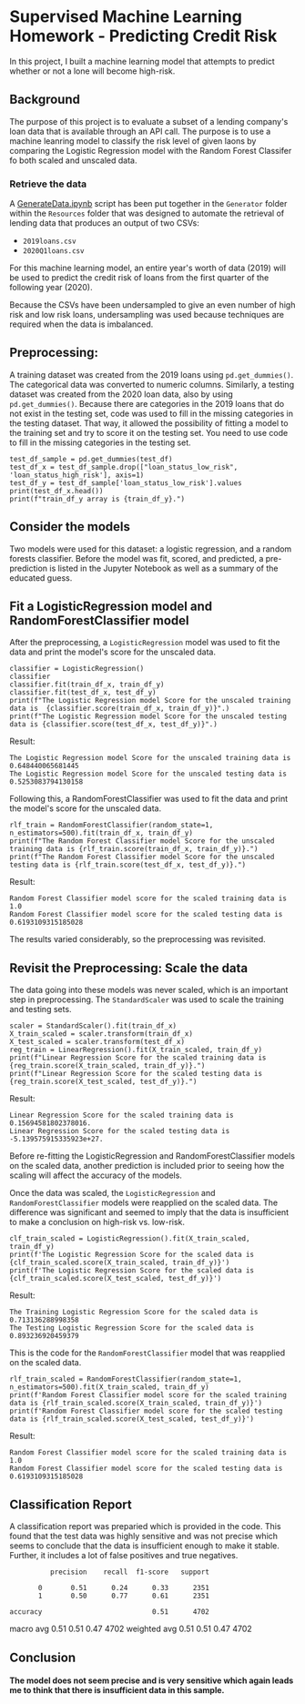 # Supervised Machine Learning Homework - Predicting Credit Risk

In this project, I built a machine learning model that attempts to predict whether or not a lone will become high-risk. 

## Background

The purpose of this project is to evaluate a subset of a lending company's loan data that is available through an API call.  The purpose is to use a machine leanring model to classify the risk level of given laons by comparing the Logistic Regression model with the Random Forest Classifer fo both scaled and unscaled data.  

### Retrieve the data

A [GenerateData.ipynb](/Resources/Generator/GenerateData.ipynb) script has been put together in the `Generator` folder within the `Resources` folder that was designed to automate the retrieval of lending data that produces an output of two CSVs: 

* `2019loans.csv`
* `2020Q1loans.csv`

For this machine learning model, an entire year's worth of data (2019) will be used to predict the credit risk of loans from the first quarter of the following year (2020).

Because the CSVs have been undersampled to give an even number of high risk and low risk loans, undersampling was used because techniques are required when the data is imbalanced. 

## Preprocessing: 

A training dataset was created from the 2019 loans using `pd.get_dummies()`.  The categorical data was converted to numeric columns. Similarly, a testing dataset was created from the 2020 loan data, also by using `pd.get_dummies()`. Because there are categories in the 2019 loans that do not exist in the testing set, code was used to fill in the missing categories in the testing dataset.  That way, it allowed the possibility of fitting a model to the training set and try to score it on the testing set. You need to use code to fill in the missing categories in the testing set. 

    test_df_sample = pd.get_dummies(test_df)
    test_df_x = test_df_sample.drop(["loan_status_low_risk", 'loan_status_high_risk'], axis=1)
    test_df_y = test_df_sample['loan_status_low_risk'].values
    print(test_df_x.head())
    print(f"train_df_y array is {train_df_y}.")


## Consider the models

Two models were used for this dataset: a logistic regression, and a random forests classifier. Before the model was fit, scored, and predicted, a pre-prediction is listed in the Jupyter Notebook as well as a summary of the educated guess. 


## Fit a LogisticRegression model and RandomForestClassifier model

After the preprocessing, a `LogisticRegression` model was used to fit the data and print the model's score for the unscaled data.  

    classifier = LogisticRegression()
    classifier
    classifier.fit(train_df_x, train_df_y)
    classifier.fit(test_df_x, test_df_y)
    print(f"The Logistic Regression model Score for the unscaled training data is  {classifier.score(train_df_x, train_df_y)}".)
    print(f"The Logistic Regression model Score for the unscaled testing data is {classifier.score(test_df_x, test_df_y)}".)


Result:  

    The Logistic Regression model Score for the unscaled training data is  0.648440065681445
    The Logistic Regression model Score for the unscaled testing data is  0.5253083794130158


Following this, a RandomForestClassifier was used to fit the data and print the model's score for the unscaled data.


    rlf_train = RandomForestClassifier(random_state=1, n_estimators=500).fit(train_df_x, train_df_y)
    print(f"The Random Forest Classifier model Score for the unscaled training data is {rlf_train.score(train_df_x, train_df_y)}.")
    print(f"The Random Forest Classifier model Score for the unscaled testing data is {rlf_train.score(test_df_x, test_df_y)}.")


Result:

    Random Forest Classifier model score for the scaled training data is 1.0
    Random Forest Classifier model score for the scaled testing data is 0.6193109315185028


The results varied considerably, so the preprocessing was revisited.

## Revisit the Preprocessing: Scale the data

The data going into these models was never scaled, which is an important step in preprocessing. The `StandardScaler` was used to scale the training and testing sets. 

    scaler = StandardScaler().fit(train_df_x)
    X_train_scaled = scaler.transform(train_df_x)
    X_test_scaled = scaler.transform(test_df_x)
    reg_train = LinearRegression().fit(X_train_scaled, train_df_y)
    print(f"Linear Regression Score for the scaled training data is {reg_train.score(X_train_scaled, train_df_y)}.")
    print(f"Linear Regression Score for the scaled testing data is {reg_train.score(X_test_scaled, test_df_y)}.")


Result:

    Linear Regression Score for the scaled training data is 0.15694581802378016.
    Linear Regression Score for the scaled testing data is -5.139575915335923e+27.


Before re-fitting the LogisticRegression and RandomForestClassifier models on the scaled data, another prediction is included prior to seeing how the scaling will affect the accuracy of the models.  

Once the data was scaled, the `LogisticRegression` and `RandomForestClassifier` models were reapplied on the scaled data. The difference was significant and seemed to imply that the data is insufficient to make a conclusion on high-risk vs. low-risk.

    clf_train_scaled = LogisticRegression().fit(X_train_scaled, train_df_y)
    print(f'The Logistic Regression Score for the scaled data is {clf_train_scaled.score(X_train_scaled, train_df_y)}')
    print(f'The Logistic Regression Score for the scaled data is {clf_train_scaled.score(X_test_scaled, test_df_y)}')


Result:

    The Training Logistic Regression Score for the scaled data is 0.713136288998358
    The Testing Logistic Regression Score for the scaled data is 0.893236920459379

This is the code for the `RandomForestClassifier` model that was reapplied on the scaled data. 

    rlf_train_scaled = RandomForestClassifier(random_state=1, n_estimators=500).fit(X_train_scaled, train_df_y)
    print(f'Random Forest Classifier model score for the scaled training data is {rlf_train_scaled.score(X_train_scaled, train_df_y)}')
    print(f'Random Forest Classifier model score for the scaled testing data is {rlf_train_scaled.score(X_test_scaled, test_df_y)}')


Result:

    Random Forest Classifier model score for the scaled training data is 1.0
    Random Forest Classifier model score for the scaled testing data is 0.6193109315185028

## Classification Report

A classification report was preparied which is provided in the code.  This found that the test data was highly sensitive and was not precise which seems to conclude that the data is insufficient enough to make it stable.  Further, it includes a lot of false positives and true negatives.  

              precision    recall  f1-score   support

           0       0.51      0.24      0.33      2351
           1       0.50      0.77      0.61      2351

    accuracy                           0.51      4702
   macro avg       0.51      0.51      0.47      4702
weighted avg       0.51      0.51      0.47      4702

## Conclusion

#### The model does not seem precise and is very sensitive which again leads me to think that there is insufficient data in this sample.